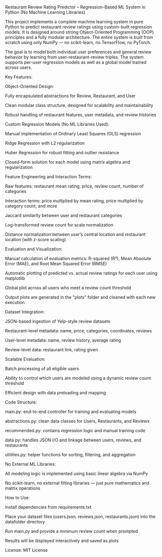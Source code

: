 Restaurant Review Rating Predictor – Regression-Based ML System in Python (No Machine Learning Libraries)

This project implements a complete machine learning system in pure Python to predict restaurant review ratings using custom-built regression models. It is designed around strong Object-Oriented Programming (OOP) principles and a fully modular architecture. The entire system is built from scratch using only NumPy — no scikit-learn, no TensorFlow, no PyTorch.

The goal is to model both individual user preferences and general review behavior by learning from user-restaurant-review triples. The system supports per-user regression models as well as a global model trained across users.

Key Features:

Object-Oriented Design:

Fully encapsulated abstractions for Review, Restaurant, and User

Clean modular class structure, designed for scalability and maintainability

Robust handling of restaurant features, user metadata, and review histories

Custom Regression Models (No ML Libraries Used):

Manual implementation of Ordinary Least Squares (OLS) regression

Ridge Regression with L2 regularization

Huber Regression for robust fitting and outlier resistance

Closed-form solution for each model using matrix algebra and regularization

Feature Engineering and Interaction Terms:

Raw features: restaurant mean rating, price, review count, number of categories

Interaction terms: price multiplied by mean rating, price multiplied by category count, and more

Jaccard similarity between user and restaurant categories

Log-transformed review count for scale normalization

Distance normalization between user’s central location and restaurant location (with z-score scaling)

Evaluation and Visualization:

Manual calculation of evaluation metrics: R-squared (R²), Mean Absolute Error (MAE), and Root Mean Squared Error (RMSE)

Automatic plotting of predicted vs. actual review ratings for each user using matplotlib

Global plot across all users who meet a review count threshold

Output plots are generated in the "plots" folder and cleaned with each new execution

Dataset Integration:

JSON-based ingestion of Yelp-style review datasets

Restaurant-level metadata: name, price, categories, coordinates, reviews

User-level metadata: name, review history, average rating

Review-level data: restaurant link, rating given

Scalable Evaluation:

Batch processing of all eligible users

Ability to control which users are modeled using a dynamic review count threshold

Efficient design with data preloading and mapping

Code Structure:

main.py: end-to-end controller for training and evaluating models

abstractions.py: clean data classes for Users, Restaurants, and Reviews

recommended.py: contains regression logic and manual training code

data.py: handles JSON I/O and linkage between users, reviews, and restaurants

utilities.py: helper functions for sorting, filtering, and aggregation

No External ML Libraries:

All modeling logic is implemented using basic linear algebra via NumPy

No scikit-learn, no external fitting libraries — just pure mathematics and matrix operations


How to Use:

Install dependencies from requirements.txt

Place your dataset files (users.json, reviews.json, restaurants.json) into the datafolder directory

Run main.py and provide a minimum review count when prompted

Results will be displayed interactively and saved as plots

License: MIT License
